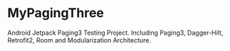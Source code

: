 # MyPagingThree
Android Jetpack Paging3 Testing Project. Including Paging3, Dagger-Hilt, Retrofit2, Room and Modularization Architecture.
